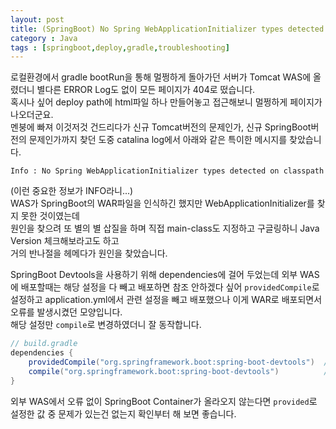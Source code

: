 ```yaml
---
layout: post
title: (SpringBoot) No Spring WebApplicationInitializer types detected on classpath - 404
category : Java
tags : [springboot,deploy,gradle,troubleshooting]
---
```

로컬환경에서 gradle bootRun을 통해 멀쩡하게 돌아가던 서버가 Tomcat WAS에 올렸더니 별다른 ERROR Log도 없이 모든 페이지가 404로 떴습니다.    
혹시나 싶어 deploy path에 html파일 하나 만들어놓고 접근해보니 멀쩡하게 페이지가 나오더군요.    
멘붕에 빠져 이것저것 건드리다가 신규 Tomcat버전의 문제인가, 신규 SpringBoot버전의 문제인가까지 찾던 도중 catalina log에서 아래와 같은 특이한 메시지를 찾았습니다.

```log
Info : No Spring WebApplicationInitializer types detected on classpath
```  

(이런 중요한 정보가 INFO라니...)       
WAS가 SpringBoot의 WAR파일을 인식하긴 했지만 WebApplicationInitializer를 찾지 못한 것이였는데   
원인을 찾으려 또 별의 별 삽질을 하며 직접 main-class도 지정하고 구글링하니 Java Version 체크해보라고도 하고    
거의 반나절을 헤메다가 원인을 찾았습니다.    

SpringBoot Devtools을 사용하기 위해 dependencies에 걸어 두었는데 외부 WAS에 배포할때는 해당 설정을 다 빼고 배포하면 참조 안하겠다 싶어 `providedCompile`로 설정하고 application.yml에서 관련 설정을 빼고 배포했으나 이게 WAR로 배포되면서 오류를 발생시켰던 모양입니다.    
해당 설정만 `compile`로 변경하였더니 잘 동작합니다.    

```groovy
// build.gradle
dependencies {
    providedCompile("org.springframework.boot:spring-boot-devtools")  // ( X )
    compile("org.springframework.boot:spring-boot-devtools")          // ( O )
}
```

외부 WAS에서 오류 없이 SpringBoot Container가 올라오지 않는다면 `provided`로 설정한 값 중 문제가 있는건 없는지 확인부터 해 보면 좋습니다. 
